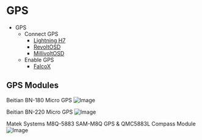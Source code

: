 # GPS

- GPS
    - Connect GPS
        - [Lightning H7](https://github.com/fl1wiki-mrteel/FlightOneWiki/tree/main/Flightcontrollers/Lightning%20H7/Connection/GPS)
        - [RevoltOSD](https://github.com/fl1wiki-mrteel/FlightOneWiki/tree/main/Flightcontrollers/RevoltOSD/Connection/GPS)
        - [MillivoltOSD](https://github.com/fl1wiki-mrteel/FlightOneWiki/tree/main/Flightcontrollers/MillivoltOSD/Connection/GPS)
    - Enable GPS
        - [FalcoX](https://github.com/fl1wiki-mrteel/FlightOneWiki/tree/main/Features/GPS)


## GPS Modules

Beitian BN-180 Micro GPS
![Image](https://github.com/fl1wiki-mrteel/FlightOneWiki/blob/main/IMG/BN-180.JPG)

Beitian BN-220 Micro GPS
![Image](https://github.com/fl1wiki-mrteel/FlightOneWiki/blob/main/IMG/BN-220.JPG)

Matek Systems M8Q-5883 SAM-M8Q GPS & QMC5883L Compass Module
![Image](https://github.com/fl1wiki-mrteel/FlightOneWiki/blob/main/IMG/MATEKSYS-M8Q-5883.JPG.JPG)